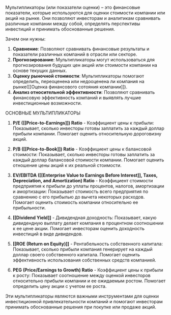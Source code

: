 Мультипликаторы (или показатели оценки) – это финансовые показатели, которые используются для оценки стоимости компании или акций на рынке. Они позволяют инвесторам и аналитикам сравнивать различные компании между собой, определять перспективы инвестиций и принимать обоснованные решения.  
  
Зачем они нужны:  
1. **Сравнение**: Позволяют сравнивать финансовые результаты и показатели различных компаний в отрасли или секторе.  
2. **Прогнозирование**: Мультипликаторы могут использоваться для прогнозирования будущих цен акций или стоимости компании на основе текущих данных.  
3. **Оценку рыночной стоимости**: Мультипликаторы помогают определить, переоценена или недооценена ли компания на рынке([[Оценка финансового сотояния компании]]).  
4. **Анализ относительной эффективности**: Позволяют сравнивать финансовую эффективность компаний и выявлять лучшие инвестиционные возможности.  

ОСНОВНЫЕ МУЛЬТИПЛИКАТОРЫ
1. **P/E ([[Price-to-Earnings]]) Ratio** - Коэффициент цены к прибыли: Показывает, сколько инвесторы готовы заплатить за каждый доллар прибыли компании. Помогает оценить относительную дороговизну акций.  
  
2. **P/B ([[Price-to-Book]]) Ratio** - Коэффициент цены к балансовой стоимости: Показывает, сколько инвесторы готовы заплатить за каждый доллар балансовой стоимости компании. Помогает оценить отношение цены акций к их реальной стоимости.  
  
3. **EV/EBITDA ([[Enterprise Value to Earnings Before Interest]], Taxes, Depreciation, and Amortization) Ratio** - Коэффициент стоимости предприятия к прибыли до уплаты процентов, налогов, амортизации и амортизации: Показывает стоимость всего предприятия по сравнению с его прибылью до вычета некоторых расходов. Помогает оценить стоимость компании относительно ее прибыльности.  
  
4. **[[Dividend Yield]]** - Дивидендная доходность: Показывает, какую дивидендную выплату делает компания в процентном соотношении к ее цене акции. Помогает инвесторам оценить доходность инвестиций в виде дивидендов.  
  
5. **[[ROE (Return on Equity)]]** - Рентабельность собственного капитала: Показывает, сколько прибыли компания генерирует на каждый доллар своего собственного капитала. Помогает оценить эффективность использования собственных средств компанией.  
  
6. **PEG (Price/Earnings to Growth) Ratio** - Коэффициент цены к прибыли к росту: Показывает соотношение между оценкой инвесторов относительно прибыли компании и ее ожидаемым ростом. Помогает определить цену акции с учетом ее роста.  
  
Эти мультипликаторы являются важными инструментами для оценки инвестиционной привлекательности компаний и помогают инвесторам принимать обоснованные решения при покупке или продаже акций.